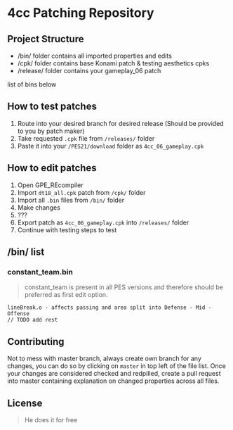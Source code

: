 # 4cc Patching Repository

## Project Structure

- /bin/ folder contains all imported properties and edits
- /cpk/ folder contains base Konami patch & testing aesthetics cpks
- /release/ folder contains your gameplay_06 patch 

list of bins below 

## How to test patches
1. Route into your desired branch for desired release (Should be provided to you by patch maker) 
2. Take requested `.cpk` file from `/releases/` folder
3. Paste it into your `/PES21/download` folder as `4cc_06_gameplay.cpk`

## How to edit patches

1. Open GPE_REcompiler
2. Import `dt18_all.cpk` patch from `/cpk/` folder
3. Import all `.bin` files from `/bin/` folder
4. Make changes
5. ???
6. Export patch as `4cc_06_gameplay.cpk` into `/releases/` folder
7. Continue with testing steps to test

## /bin/ list

### constant_team.bin
> constant_team is present in all PES versions and therefore should be preferred as first edit option.
```
lineBreak.o - affects passing and area split into Defense - Mid - Offense 
// TODO add rest
```

## Contributing
Not to mess with master branch, always create own branch for any changes, you can do so by clicking on `master` in top left of the file list. Once your changes are considered checked and redpilled, create a pull request into master containing explanation on changed properties across all files.

## License
>He does it for free